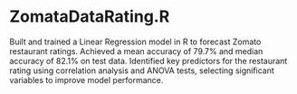 # ZomataDataRating.R
Built and trained a Linear Regression model in R to forecast Zomato restaurant ratings. Achieved a mean accuracy of 79.7% and median accuracy of 82.1% on test data. Identified key predictors for the restaurant rating using correlation analysis and ANOVA tests, selecting significant variables to improve model performance.
